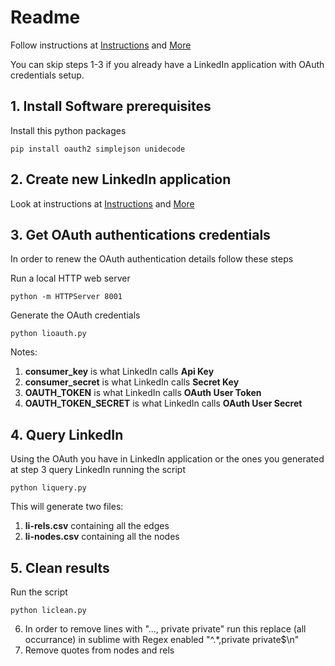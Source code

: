 Readme
=============
Follow instructions at [Instructions](https://linkurio.us/linkedin-inmaps-discontinued-visualize-network-now/) and [More](http://allthingsgraphed.com/2014/10/16/your-linkedin-network/)

You can skip steps 1-3 if you already have a LinkedIn application with OAuth credentials setup.

## 1. Install Software prerequisites
Install this python packages

	pip install oauth2 simplejson unidecode


## 2. Create new LinkedIn application
Look at instructions at [Instructions](https://linkurio.us/linkedin-inmaps-discontinued-visualize-network-now/) and [More](http://allthingsgraphed.com/2014/10/16/your-linkedin-network/)


## 3. Get OAuth authentications credentials
In order to renew the OAuth authentication details follow these steps

Run a local HTTP web server

	python -m HTTPServer 8001

Generate the OAuth credentials

	python lioauth.py

Notes:
1. **consumer_key** is what LinkedIn calls **Api Key**
2. **consumer_secret** is what LinkedIn calls **Secret Key**
3. **OAUTH_TOKEN** is what LinkedIn calls **OAuth User Token**
4. **OAUTH_TOKEN_SECRET** is what LinkedIn calls **OAuth User Secret**


## 4. Query LinkedIn
Using the OAuth you have in LinkedIn application or the ones you generated at step 3 query LinkedIn running the script

	python liquery.py

This will generate two files:

1. **li-rels.csv** containing all the edges
2. **li-nodes.csv** containing all the nodes


## 5. Clean results
Run the script

	python liclean.py

6. In order to remove lines with "..., private private" run this replace (all occurrance) in sublime with Regex enabled "^.*,private private$\n"
7. Remove quotes from nodes and rels